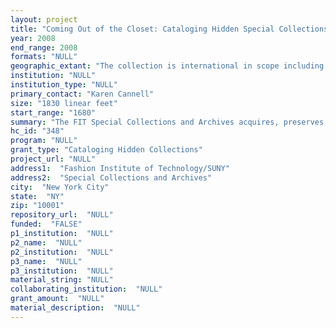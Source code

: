 ```yaml
--- 
layout: project 
title: "Coming Out of the Closet: Cataloging Hidden Special Collections and Archives at the Fashion Institue of Technology"
year: 2008
end_range: 2008
formats: "NULL"
geographic_extant: "The collection is international in scope including but not limited to materials from Russia, China, France, Germany, Japan, UK, and USA."
institution: "NULL"
institution_type: "NULL"
primary_contact: "Karen Cannell"
size: "1830 linear feet"
start_range: "1680"
summary: "The FIT Special Collections and Archives acquires, preserves, and provides access to a wide range of primary research materials in their original formats, including archival institutional records, scrapbooks, oral histories, fashion sketches, illustrations, books, journals and other items. Subjects include the apparel industry, fashion and regional costume, textile design and the textile industry, and, to a lesser extent, art, architecture and interior design. We are committed to supporting research by FIT students and faculty, as well as designers and researchers from the apparel and textile field, other industry professionals, and scholars. Highlight topical areas include but are not limited to: European and American fashion magazines from 1806 to 1940; Fashion sketch collection (original sketches by European and American designers and firms from 1888 to the present); Scrapbooks of clippings and personal memorabilia documenting firms and designers; Original fashion illustrations (established in memory of Professor Frances Neady) donated by prominent contemporary illustrators and collectors; Oral histories of major 20th century fashion world personalities including designers, manufacturers, retailers, writers, editors, and educators and consisting of unpublished interviews with notable fashion designers and industry leaders, who talk about their lives, business and creative work."
hc_id: "348"
program: "NULL"
grant_type: "Cataloging Hidden Collections"
project_url: "NULL"
address1:  "Fashion Institute of Technology/SUNY"
address2:  "Special Collections and Archives"
city:  "New York City"
state:  "NY"
zip: "10001"
repository_url:  "NULL"
funded:  "FALSE"
p1_institution:  "NULL"
p2_name:  "NULL"
p2_institution:  "NULL"
p3_name:  "NULL"
p3_institution:  "NULL"
material_string: "NULL"
collaborating_institution:  "NULL"
grant_amount:  "NULL"
material_description:  "NULL"
---
```

